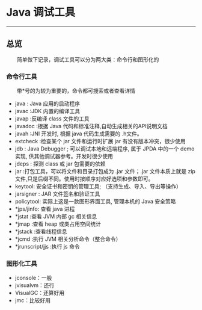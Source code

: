 # Java 调试工具
***
## 总览
&ensp;&ensp;&ensp;&ensp;简单做下记录，调试工具可以分为两大类：命令行和图形化的

### 命令行工具
&ensp;&ensp;&ensp;&ensp;带*号的为较为重要的，命令都可搜索或者查看详情

- java : Java 应用的启动程序
- javac  :JDK 内置的编译工具
- javap  :反编译 class 文件的工具
- javadoc  :根据 Java 代码和标准注释,自动生成相关的API说明文档
- javah  :JNI 开发时, 根据 java 代码生成需要的 .h文件。
- extcheck  :检查某个 jar 文件和运行时扩展 jar 有没有版本冲突，很少使用
- jdb : Java Debugger ; 可以调试本地和远端程序, 属于 JPDA 中的一个 demo 实现, 供其他调试器参考。开发时很少使用
- jdeps : 探测 class 或 jar 包需要的依赖
- jar :打包工具，可以将文件和目录打包成为 .jar 文件；.jar 文件本质上就是 zip 文件,只是后缀不同。使用时按顺序对应好选项和参数即可。
- keytool: 安全证书和密钥的管理工具; （支持生成、导入、导出等操作）
- jarsigner : JAR 文件签名和验证工具
- policytool: 实际上这是一款图形界面工具, 管理本机的 Java 安全策略
- *jps/jinfo: 查看 java 进程
- *jstat :查看 JVM 内部 gc 相关信息
- *jmap :查看 heap 或类占用空间统计
- *jstack :查看线程信息
- *jcmd :执行 JVM 相关分析命令（整合命令）
- *jrunscript/jjs :执行 js 命令

### 图形化工具
- jconsole：一般
- jvisualvm：还行
- VisualGC：还算好用
- jmc：比较好用